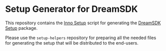# Setup Generator for DreamSDK #

This repository contains the [Inno Setup](https://jrsoftware.org/) script for 
generating the [DreamSDK Setup](https://www.dreamsdk.org/ "DreamSDK") package.

Please use the `setup-helpers` repository for preparing all the needed files
for generating the setup that will be distributed to the end-users.
